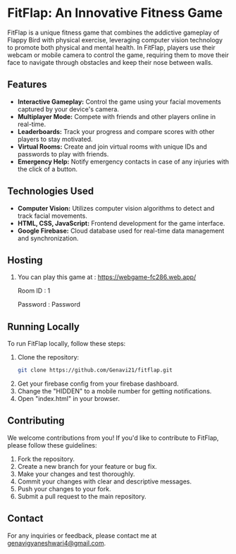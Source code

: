 # FitFlap: An Innovative Fitness Game

FitFlap is a unique fitness game that combines the addictive gameplay of Flappy Bird with physical exercise, leveraging computer vision technology to promote both physical and mental health. In FitFlap, players use their webcam or mobile camera to control the game, requiring them to move their face to navigate through obstacles and keep their nose between walls.

## Features

- **Interactive Gameplay:** Control the game using your facial movements captured by your device's camera.
- **Multiplayer Mode:** Compete with friends and other players online in real-time.
- **Leaderboards:** Track your progress and compare scores with other players to stay motivated.
- **Virtual Rooms:** Create and join virtual rooms with unique IDs and passwords to play with friends.
- **Emergency Help:** Notify emergency contacts in case of any injuries with the click of a button.

## Technologies Used

- **Computer Vision:** Utilizes computer vision algorithms to detect and track facial movements.
- **HTML, CSS, JavaScript:** Frontend development for the game interface.
- **Google Firebase:** Cloud database used for real-time data management and synchronization.

## Hosting
1. You can play this game at : https://webgame-fc286.web.app/
   
   Room ID : 1

   Password : Password

## Running Locally

To run FitFlap locally, follow these steps:

1. Clone the repository:
   ```bash
   git clone https://github.com/Genavi21/fitflap.git
2. Get your firebase config from your firebase dashboard.
3. Change the "HIDDEN" to a mobile number for getting notifications.
4. Open "index.html" in your browser.

## Contributing
We welcome contributions from you! If you'd like to contribute to FitFlap, please follow these guidelines:

1. Fork the repository.
2. Create a new branch for your feature or bug fix.
3. Make your changes and test thoroughly.
4. Commit your changes with clear and descriptive messages.
5. Push your changes to your fork.
6. Submit a pull request to the main repository.


## Contact
For any inquiries or feedback, please contact me at genavigyaneshwari4@gmail.com.
